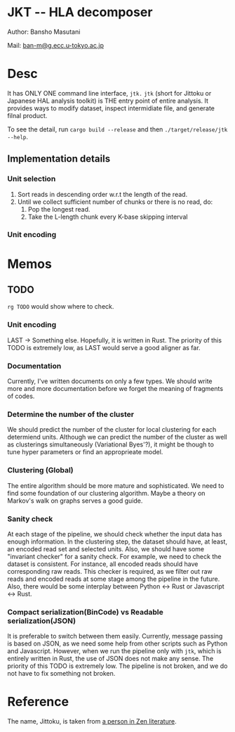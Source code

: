 # JKT -- HLA decomposer

Author: Bansho Masutani

Mail: ban-m@g.ecc.u-tokyo.ac.jp

# Desc

It has ONLY ONE command line interface, `jtk.` `jtk` (short for Jittoku or Japanese HAL analysis toolkit) is THE entry point of entire analysis. It provides ways to modify dataset, inspect intermidiate file, and generate filnal product.

To see the detail, run `cargo build --release` and then `./target/release/jtk --help`.

## Implementation details


### Unit selection

1. Sort reads in descending order w.r.t the length of the read.
2. Until we collect sufficient number of chunks or there is no read, do:
   1. Pop the longest read.
   2. Take the L-length chunk every K-base skipping interval



### Unit encoding 

# Memos

## TODO

`rg TODO` would show where to check.

### Unit encoding
LAST -> Something else. Hopefully, it is written in Rust. The priority of this TODO is extremely low, as LAST would serve a good aligner as far.

###  Documentation
Currently, I've written documents on only a few types. We should write more and more documentation before we forget the meaning of fragments of codes.

### Determine the number of the cluster

We should predict the number of the cluster for local clustering for each determiend units.
Although we can predict the number of the cluster as well as clusterings simultaneously (Variational Byes'?), it might be though to tune hyper parameters or find an approprieate model.


### Clustering (Global)
The entire algorithm should be more mature and sophisticated. We need to find some foundation of our clustering algorithm. Maybe a theory on Markov's walk on graphs serves a good guide.


### Sanity check
At each stage of the pipeline, we should check whether the input data has enough information. In the clustering step, the dataset should have, at least, an encoded read set and selected units.
Also, we should have some "invariant checker" for a sanity check. For example, we need to check the dataset is consistent. For instance, all encoded reads should have corresponding raw reads. This checker is required, as we filter out raw reads and encoded reads at some stage among the pipeline in the future. Also, there would be some interplay between Python <-> Rust or Javascript <-> Rust.



### Compact serialization(BinCode) vs Readable serialization(JSON)

It is preferable to switch between them easily. Currently, message passing is based on JSON, as we need some help from other scripts such as Python and Javascript.
However, when we run the pipeline only with `jtk`, which is entirely written in Rust, the use of JSON does not make any sense.
The priority of this TODO is extremely low. The pipeline is not broken, and we do not have to fix something not broken.

# Reference

The name, Jittoku, is taken from [a person in Zen literature](https://en.wikipedia.org/wiki/Hanshan_and_Shide).